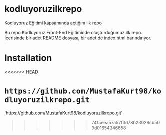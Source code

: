 # kodluyoruzilkrepo
 Kodluyoruz Eğitimi kapsamında açtığım ilk repo

Bu repo Kodluyoruz Front-End Eğitiminde oluşturduğumuz ilk repo. İçerisinde bir adet README dosyası, bir adet de index.html barındırıyor.

# Installation



<<<<<<< HEAD

`https://github.com/MustafaKurt98/kodluyoruzilkrepo.git`
=======
'https://github.com/MustafaKurt98/kodluyoruzilkrepo.git'

>>>>>>> 7415eea57a57f3d78b23028cb509d01654346658
